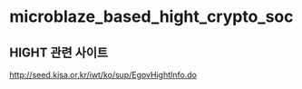 # microblaze_based_hight_crypto_soc

## HIGHT 관련 사이트
http://seed.kisa.or.kr/iwt/ko/sup/EgovHightInfo.do